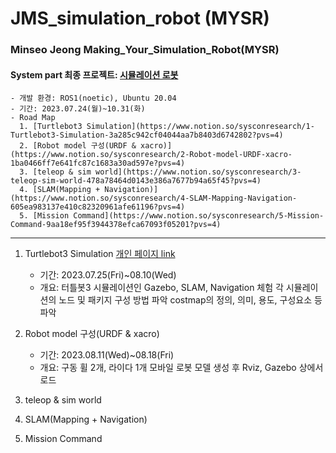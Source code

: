 # JMS_simulation_robot (MYSR)
### Minseo Jeong Making_Your_Simulation_Robot(MYSR)

#### System part 최종 프로젝트: [시뮬레이션 로봇](https://www.notion.so/sysconresearch/7fc4a65881794b37a0d292a61730601c?pvs=4)
    - 개발 환경: ROS1(noetic), Ubuntu 20.04
    - 기간: 2023.07.24(월)~10.31(화)
    - Road Map
      1. [Turtlebot3 Simulation](https://www.notion.so/sysconresearch/1-Turtlebot3-Simulation-3a285c942cf04044aa7b8403d6742802?pvs=4)
      2. [Robot model 구성(URDF & xacro)](https://www.notion.so/sysconresearch/2-Robot-model-URDF-xacro-1ba0466ff7e641fc87c1683a30ad597e?pvs=4)
      3. [teleop & sim world](https://www.notion.so/sysconresearch/3-teleop-sim-world-478a78464d0143e386a7677b94a65f45?pvs=4)
      4. [SLAM(Mapping + Navigation)](https://www.notion.so/sysconresearch/4-SLAM-Mapping-Navigation-605ea983137e410c82320961afe61196?pvs=4)
      5. [Mission Command](https://www.notion.so/sysconresearch/5-Mission-Command-9aa18ef95f3944378efca67093f05201?pvs=4)

--------------------------

1. Turtlebot3 Simulation [개인 페이지 link](https://www.notion.so/sysconresearch/Assign3_Robot-simulation-1-e0c62e254a2e4a6c885b16e239e11809)
   - 기간: 2023.07.25(Fri)~08.10(Wed)
   - 개요: 터틀봇3 시뮬레이션인 Gazebo, SLAM, Navigation 체험
          각 시뮬레이션의 노드 및 패키지 구성 방법 파악
          costmap의 정의, 의미, 용도, 구성요소 등 파악
    
2. Robot model 구성(URDF & xacro)
   - 기간: 2023.08.11(Wed)~08.18(Fri)
   - 개요: 구동 휠 2개, 라이다 1개 모바일 로봇 모델 생성 후 Rviz, Gazebo 상에서 로드
   
3. teleop & sim world   
4. SLAM(Mapping + Navigation)
5. Mission Command

